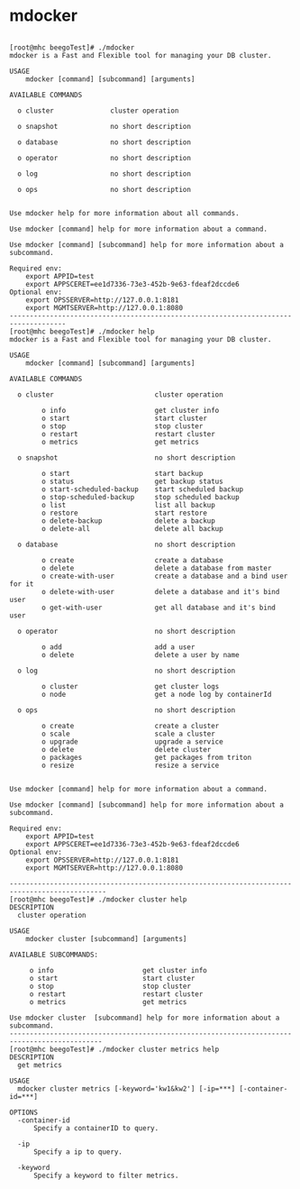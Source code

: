 mdocker
==============

<pre><code>
[root@mhc beegoTest]# ./mdocker
mdocker is a Fast and Flexible tool for managing your DB cluster.

USAGE
    mdocker [command] [subcommand] [arguments]

AVAILABLE COMMANDS

  o cluster              cluster operation

  o snapshot             no short description

  o database             no short description

  o operator             no short description

  o log                  no short description

  o ops                  no short description


Use mdocker help for more information about all commands.

Use mdocker [command] help for more information about a command.

Use mdocker [command] [subcommand] help for more information about a subcommand.

Required env:
    export APPID=test
    export APPSCERET=ee1d7336-73e3-452b-9e63-fdeaf2dccde6
Optional env:
    export OPSSERVER=http://127.0.0.1:8181
    export MGMTSERVER=http://127.0.0.1:8080
------------------------------------------------------------------------------------
[root@mhc beegoTest]# ./mdocker help
mdocker is a Fast and Flexible tool for managing your DB cluster.

USAGE
    mdocker [command] [subcommand] [arguments]

AVAILABLE COMMANDS

  o cluster                         cluster operation

        o info                      get cluster info
        o start                     start cluster
        o stop                      stop cluster
        o restart                   restart cluster
        o metrics                   get metrics

  o snapshot                        no short description

        o start                     start backup
        o status                    get backup status
        o start-scheduled-backup    start scheduled backup
        o stop-scheduled-backup     stop scheduled backup
        o list                      list all backup
        o restore                   start restore
        o delete-backup             delete a backup
        o delete-all                delete all backup

  o database                        no short description

        o create                    create a database
        o delete                    delete a database from master
        o create-with-user          create a database and a bind user for it
        o delete-with-user          delete a database and it's bind user
        o get-with-user             get all database and it's bind user

  o operator                        no short description

        o add                       add a user
        o delete                    delete a user by name

  o log                             no short description

        o cluster                   get cluster logs
        o node                      get a node log by containerId

  o ops                             no short description

        o create                    create a cluster
        o scale                     scale a cluster
        o upgrade                   upgrade a service
        o delete                    delete cluster
        o packages                  get packages from triton
        o resize                    resize a service


Use mdocker [command] help for more information about a command.

Use mdocker [command] [subcommand] help for more information about a subcommand.

Required env:
    export APPID=test
    export APPSCERET=ee1d7336-73e3-452b-9e63-fdeaf2dccde6
Optional env:
    export OPSSERVER=http://127.0.0.1:8181
    export MGMTSERVER=http://127.0.0.1:8080

----------------------------------------------------------------------------------------------
[root@mhc beegoTest]# ./mdocker cluster help
DESCRIPTION
  cluster operation

USAGE
    mdocker cluster [subcommand] [arguments]

AVAILABLE SUBCOMMANDS:

     o info                      get cluster info
     o start                     start cluster
     o stop                      stop cluster
     o restart                   restart cluster
     o metrics                   get metrics

Use mdocker cluster  [subcommand] help for more information about a subcommand.
---------------------------------------------------------------------------------------------
[root@mhc beegoTest]# ./mdocker cluster metrics help
DESCRIPTION
  get metrics

USAGE
  mdocker cluster metrics [-keyword='kw1&kw2'] [-ip=***] [-container-id=***]

OPTIONS
  -container-id
      Specify a containerID to query.

  -ip
      Specify a ip to query.

  -keyword
      Specify a keyword to filter metrics.



</code></pre>